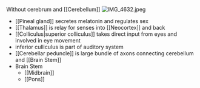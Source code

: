 Without cerebrum and [[Cerebellum]]
![IMG_4632.jpeg](img_4632.jpeg)

* [[Pineal gland]] secretes melatonin and regulates sex
* [[Thalamus]] is relay for senses into [[Neocortex]] and back
* [[Colliculus|superior colliculus]] takes direct input from eyes and involved in eye movement
* inferior culliculus is part of auditory system
* [[Cerebellar peduncle]] is large bundle of axons connecting cerebellum and [[Brain Stem]]
* Brain Stem
  * [[Midbrain]]
  * [[Pons]]

